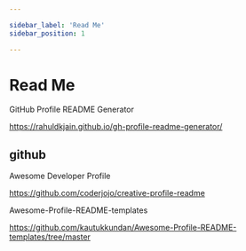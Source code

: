 ```yaml
---

sidebar_label: 'Read Me'
sidebar_position: 1

---
```

# Read Me

GitHub Profile README Generator

https://rahuldkjain.github.io/gh-profile-readme-generator/

## github

Awesome Developer Profile

https://github.com/coderjojo/creative-profile-readme

Awesome-Profile-README-templates

https://github.com/kautukkundan/Awesome-Profile-README-templates/tree/master




